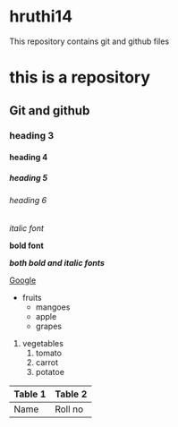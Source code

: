 # hruthi14
This repository contains git and github files

# this is a repository
## Git and github
### heading 3
#### heading 4
##### heading 5
###### heading 6
*italic font*

**bold font**

***both bold and italic fonts***

[Google](www.google.com)

* fruits
   * mangoes
   * apple
   * grapes
1. vegetables
    1. tomato
    2. carrot
    3. potatoe
 
Table 1 | Table 2
---------|--------
Name|Roll no
